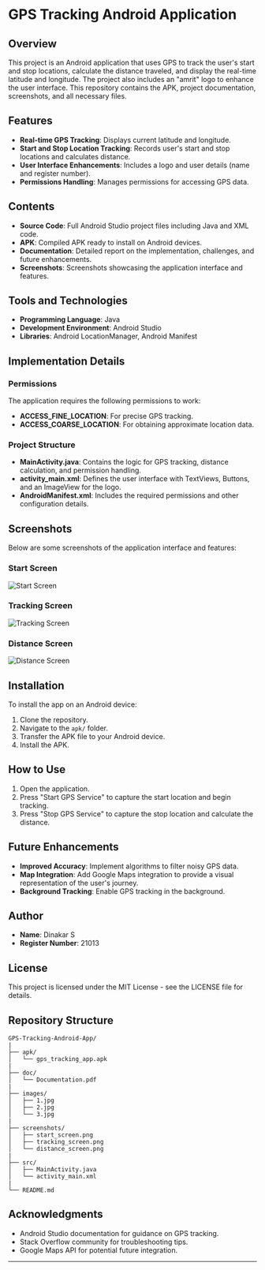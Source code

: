 
# GPS Tracking Android Application

## Overview
This project is an Android application that uses GPS to track the user's start and stop locations, calculate the distance traveled, and display the real-time latitude and longitude. The project also includes an "amrit" logo to enhance the user interface. This repository contains the APK, project documentation, screenshots, and all necessary files.

## Features
- **Real-time GPS Tracking**: Displays current latitude and longitude.
- **Start and Stop Location Tracking**: Records user's start and stop locations and calculates distance.
- **User Interface Enhancements**: Includes a logo and user details (name and register number).
- **Permissions Handling**: Manages permissions for accessing GPS data.

## Contents
- **Source Code**: Full Android Studio project files including Java and XML code.
- **APK**: Compiled APK ready to install on Android devices.
- **Documentation**: Detailed report on the implementation, challenges, and future enhancements.
- **Screenshots**: Screenshots showcasing the application interface and features.

## Tools and Technologies
- **Programming Language**: Java
- **Development Environment**: Android Studio
- **Libraries**: Android LocationManager, Android Manifest

## Implementation Details

### Permissions
The application requires the following permissions to work:
- **ACCESS_FINE_LOCATION**: For precise GPS tracking.
- **ACCESS_COARSE_LOCATION**: For obtaining approximate location data.

### Project Structure
- **MainActivity.java**: Contains the logic for GPS tracking, distance calculation, and permission handling.
- **activity_main.xml**: Defines the user interface with TextViews, Buttons, and an ImageView for the logo.
- **AndroidManifest.xml**: Includes the required permissions and other configuration details.

## Screenshots
Below are some screenshots of the application interface and features:

### Start Screen
![Start Screen](images/1.jpg "Start Screen")

### Tracking Screen
![Tracking Screen](images/2.jpg "Tracking Screen")

### Distance Screen
![Distance Screen](images/3.jpg "Distance Screen")

## Installation
To install the app on an Android device:
1. Clone the repository.
2. Navigate to the `apk/` folder.
3. Transfer the APK file to your Android device.
4. Install the APK.

## How to Use
1. Open the application.
2. Press "Start GPS Service" to capture the start location and begin tracking.
3. Press "Stop GPS Service" to capture the stop location and calculate the distance.

## Future Enhancements
- **Improved Accuracy**: Implement algorithms to filter noisy GPS data.
- **Map Integration**: Add Google Maps integration to provide a visual representation of the user's journey.
- **Background Tracking**: Enable GPS tracking in the background.

## Author
- **Name**: Dinakar S  
- **Register Number**: 21013

## License
This project is licensed under the MIT License - see the LICENSE file for details.

## Repository Structure
```
GPS-Tracking-Android-App/
|
├── apk/
│   └── gps_tracking_app.apk
|
├── doc/
│   └── Documentation.pdf
|
├── images/
│   ├── 1.jpg
│   ├── 2.jpg
│   └── 3.jpg
|
├── screenshots/
│   ├── start_screen.png
│   ├── tracking_screen.png
│   └── distance_screen.png
|
├── src/
│   ├── MainActivity.java
│   └── activity_main.xml
|
└── README.md
```

## Acknowledgments
- Android Studio documentation for guidance on GPS tracking.
- Stack Overflow community for troubleshooting tips.
- Google Maps API for potential future integration.

---
